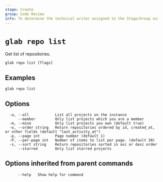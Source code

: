 ```yaml
---
stage: Create
group: Code Review
info: To determine the technical writer assigned to the Stage/Group associated with this page, see https://about.gitlab.com/handbook/product/ux/technical-writing/#assignments
---
```


<!--
This documentation is auto generated by a script.
Please do not edit this file directly. Run `make gen-docs` instead.
-->

# `glab repo list`

Get list of repositories.

```plaintext
glab repo list [flags]
```

## Examples

```plaintext
glab repo list

```

## Options

```plaintext
  -a, --all            List all projects on the instance
      --member         Only list projects which you are a member
  -m, --mine           Only list projects you own (default true)
  -o, --order string   Return repositories ordered by id, created_at, or other fields (default "last_activity_at")
  -p, --page int       Page number (default 1)
  -P, --per-page int   Number of items to list per page. (default 30)
  -s, --sort string    Return repositories sorted in asc or desc order
      --starred        Only list starred projects
```

## Options inherited from parent commands

```plaintext
      --help   Show help for command
```
